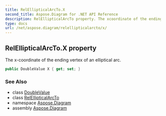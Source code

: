```yaml
---
title: RelEllipticalArcTo.X
second_title: Aspose.Diagram for .NET API Reference
description: RelEllipticalArcTo property. The xcoordinate of the ending vertex of an elliptical arc
type: docs
url: /net/aspose.diagram/relellipticalarcto/x/
---
```

## RelEllipticalArcTo.X property

The x-coordinate of the ending vertex of an elliptical arc.

```csharp
public DoubleValue X { get; set; }
```

### See Also

* class [DoubleValue](../../doublevalue/)
* class [RelEllipticalArcTo](../)
* namespace [Aspose.Diagram](../../relellipticalarcto/)
* assembly [Aspose.Diagram](../../../)


